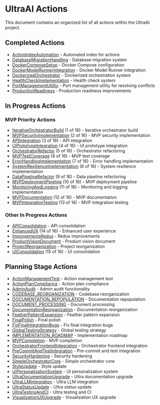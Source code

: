 # UltraAI Actions

This document contains an organized list of all actions within the UltraAI project.

## Completed Actions

- [ActionIndexAutomation](../actions/ActionIndexAutomation/ActionIndexAutomation-COMPLETED.md) - Automated index for actions
- [DatabaseMigrationHandling](../actions/DatabaseMigrationHandling/DatabaseMigrationHandling-COMPLETED.md) - Database migration system
- [DockerComposeSetup](../actions/DockerComposeSetup/DockerComposeSetup-COMPLETED.md) - Docker Compose configuration
- [DockerModelRunnerIntegration](../actions/DockerModelRunnerIntegration/DockerModelRunnerIntegration-COMPLETED.md) - Docker Model Runner integration
- [DockerizedOrchestrator](../actions/DockerizedOrchestrator/DockerizedOrchestrator-COMPLETED.md) - Dockerized orchestration system
- [HealthCheckImplementation](../actions/HealthCheckImplementation/HealthCheckImplementation-COMPLETED.md) - Health check system
- [PortManagementUtility](../actions/PortManagementUtility/PortManagementUtility-COMPLETED.md) - Port management utility for resolving conflicts
- [ProductionReadiness](../actions/ProductionReadiness/ProductionReadiness-COMPLETED.md) - Production readiness improvements

## In Progress Actions

### MVP Priority Actions

- [IterativeOrchestratorBuild](../actions/IterativeOrchestratorBuild/IterativeOrchestratorBuild-PLAN.md) (1 of 16) - Iterative orchestrator build
- [MVPSecurityImplementation](../actions/MVPSecurityImplementation/MVPSecurityImplementation-PLAN.md) (2 of 16) - MVP security implementation
- [APIIntegration](../actions/APIIntegration/APIIntegration-PLAN.md) (3 of 16) - API integration
- [UIPrototypeIntegration](../actions/UIPrototypeIntegration/UIPrototypeIntegration-PLAN.md) (4 of 16) - UI prototype integration
- [OrchestratorRefactor](../actions/OrchestratorRefactor/OrchestratorRefactor-PLAN.md) (5 of 16) - Orchestrator refactoring
- [MVPTestCoverage](../actions/MVPTestCoverage/MVPTestCoverage-PLAN.md) (6 of 16) - MVP test coverage
- [ErrorHandlingImplementation](../actions/ErrorHandlingImplementation/ErrorHandlingImplementation-PLAN.md) (7 of 16) - Error handling implementation
- [SystemResilienceImplementation](../actions/SystemResilienceImplementation/SystemResilienceImplementation-PLAN.md) (8 of 16) - System resilience implementation
- [DataPipelineRefactor](../actions/DataPipelineRefactor/DataPipelineRefactor-PLAN.md) (9 of 16) - Data pipeline refactoring
- [MVPDeploymentPipeline](../actions/MVPDeploymentPipeline/MVPDeploymentPipeline-PLAN.md) (10 of 16) - MVP deployment pipeline
- [MonitoringAndLogging](../actions/MonitoringAndLogging/MonitoringAndLogging-PLAN.md) (11 of 16) - Monitoring and logging implementation
- [MVPDocumentation](../actions/MVPDocumentation/MVPDocumentation-PLAN.md) (12 of 16) - MVP documentation
- [MVPIntegrationTesting](../actions/MVPIntegrationTesting/MVPIntegrationTesting-PLAN.md) (13 of 16) - MVP integration testing

### Other In Progress Actions

- [APIConsolidation](../actions/APIConsolidation/APIConsolidation-PLAN.md) - API consolidation
- [EnhancedUX](../actions/EnhancedUX/supporting_docs/EnhancedUX-IMPLEMENTATION.md) (14 of 16) - Enhanced user experience
- [ImprovementsRedux](../actions/ImprovementsRedux/ImprovementsRedux-PLAN.md) - Redux improvements
- [ProductVisionDocument](../actions/ProductVisionDocument/ProductVisionDocument-PLAN.md) - Product vision document
- [ProjectReorganization](../actions/ProjectReorganization/ProjectReorganization-PLAN.md) - Project reorganization
- [UIConsolidation](../actions/UIConsolidation/UIConsolidation-PLAN.md) (15 of 16) - UI consolidation

## Planning Stage Actions

- [ActionManagementTest](../actions/ActionManagementTest/ActionManagementTest-PLAN.md) - Action management test
- [ActionPlanCompliance](../actions/ActionPlanCompliance/ActionPlanCompliance-PLAN.md) - Action plan compliance
- [AdminAudit](../actions/AdminAudit/AdminAudit-PLAN.md) - Admin audit functionality
- [CODEBASE_REORGANIZATION](../actions/CODEBASE_REORGANIZATION/PLAN.md) - Codebase reorganization
- [DOCUMENTATION_REPOPULATION](../actions/DOCUMENTATION_REPOPULATION/PLAN.md) - Documentation repopulation
- [DOCUMENT_PROCESSING](../actions/DOCUMENT_PROCESSING/PLAN.md) - Document processing
- [DocumentationReorganization](../actions/DocumentationReorganization/DocumentationReorganization-PLAN.md) - Documentation reorganization
- [FeatherPatternExpansion](../actions/FeatherPatternExpansion/FeatherPatternExpansion-PLAN.md) - Feather pattern expansion
- [FinalPolish](../actions/FinalPolish/FinalPolish-PLAN.md) - Final polish
- [FixFinalIntegrationBugs](../actions/FixFinalIntegrationBugs/FixFinalIntegrationBugs-PLAN.md) - Fix final integration bugs
- [GlobalTestingStrategy](../actions/GlobalTestingStrategy/GlobalTestingStrategy-PLAN.md) - Global testing strategy
- [IMPLEMENTATION_ROADMAP](../actions/IMPLEMENTATION_ROADMAP/PLAN.md) - Implementation roadmap
- [MVPCompletion](../actions/MVPCompletion/MVPCompletion-PLAN.md) - MVP completion
- [OrchestratorFrontendIntegration](../actions/OrchestratorFrontendIntegration/DockerizedOrchestrator-PLAN.md) - Orchestrator frontend integration
- [PreCommitAndTestIntegration](../actions/PreCommitAndTestIntegration/PreCommitAndTestIntegration-PLAN.md) - Pre-commit and test integration
- [SecurityHardening](../actions/SecurityHardening/SecurityHardening-PLAN.md) - Security hardening
- [SimpleOrchestratorCore](../actions/SimpleOrchestratorCore/SimpleOrchestratorCore-PLAN.md) - Simple orchestrator core
- [StyleUpdate](../actions/StyleUpdate/StyleUpdate-PLAN.md) - Style update
- [UIPersonalizationSystem](../actions/UIPersonalizationSystem/UIPersonalizationSystem-PLAN.md) - UI personalization system
- [UltraDocumentationUpgrade](../actions/UltraDocumentationUpgrade/UltraDocumentationUpgrade-PLAN.md) - Ultra documentation upgrade
- [UltraLLMIntegration](../actions/UltraLLMIntegration/UltraLLMIntegration-PLAN.md) - Ultra LLM integration
- [UltraStatusUpdate](../actions/UltraStatusUpdate/UltraStatusUpdate-PLAN.md) - Ultra status update
- [UltraTestingAndCI](../actions/UltraTestingAndCI/UltraTestingAndCI-PLAN.md) - Ultra testing and CI
- [VisualizationUXUpgrade](../actions/VisualizationUXUpgrade/VisualizationUXUpgrade-PLAN.md) - Visualization UX upgrade
